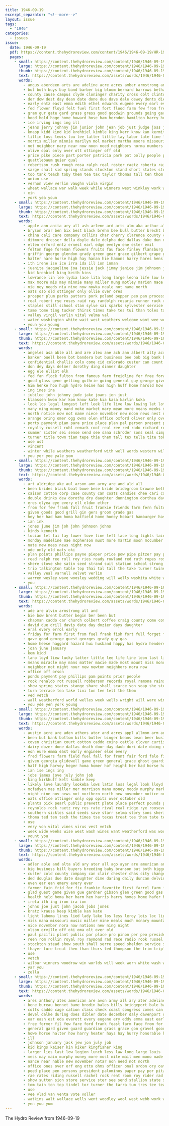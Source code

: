 ```yaml
---
title: 1946-09-19
excerpt_separator: "<!--more-->"
layout: issue
tags:
  - "1946"
categories:
  - issues
issue:
  date: 1946-09-19
  pdf: https://content.thehydroreview.com/content/1946/1946-09-19/HR-1946-09-19.pdf
  pages:
    - small: https://content.thehydroreview.com/content/1946/1946-09-19/small/HR-1946-09-19-01.jpg
      large: https://content.thehydroreview.com/content/1946/1946-09-19/large/HR-1946-09-19-01.jpg
      thumb: https://content.thehydroreview.com/content/1946/1946-09-19/thumbnails/HR-1946-09-19-01.jpg
      text: https://content.thehydroreview.com/assets/words/1946/1946-09-19/HR-1946-09-19-01.txt
      words:
        - angus aberdeen arts are adeline acre acres amber armstrong ange angie angeles age ann angeline alva ada ast andy art all arthur accord and alvin america american anna april
        - but both buys buy band barber big bloom bernard barrows bethany boy business bryson began blaine bob brought branson browne better barrow bixler beth bess bull boys ber bassler bale buck bill betty best been beau beverly barnett board born bers bouquet bales bring boschert bro breeding
        - county cause campus clyde cloninger charity cross colt clinton car city cost champion cox care covington chance can connie chen christ christian clase curnutt chi chaplain class clayton cutter call congress carolyn credit college carl cude cantrell counsel carnival charles carnegie con cotton church clock cha came claude curb child corner course
        - der dow dest day dean date done due dave dale dewey dents die daughters damon dry dinner doing dickson daughter dorsey drill dahlia darlene depoister danger dairy days during dance don
        - early entz east emma edith ethel edwards eugene every earl even eichelberg eileen emil ean enoch elder edge edmond ever ence
        - fed flower floyd felt fuel first fort flood farm few from free fight friday frank for fell fair friends floor former fruits freemont fallen far figures fran fire freeborn fires frost fun full faith fore fea felton folly folsom fewer
        - gram gur gate gard grass gress good goodwin grounds going garden gave gallea glass gas glad goes given governor grand gene grade gen glentz glendon george ger gin
        - hood hold hoge home howard hose ham herndon hamilton harry horace hogan harrison hot held hume had hail hum hamp hundred helen hamons hemphill heidebrecht heart horse hinton human her husband house horn heir heis hater half head hydro harold hope hamburger high hobart hall henry has
        - ice irving ings ing ill
        - jeans jerry johnny jin junior john jean job just judge joss johnston joe jackie joan jim jones
        - knapp kidd kind kid krehbiel kimble king kerr know kan kermit kay kinds knights
        - lillie loss lewis lou lee latter little lay labor late line low laughing large landes landing lack lights los les long ley light lena lines like love leon last lands live list lyn leader lucile lot lie life living
        - morris miller minnie marilyn mol market martha moore missouri majors matter morn major monday margo mich may most mary much marshall martin more mills mar mobile march made members milk marvel miss musi might main medford mayer many mount mor mong mayor miles mansell music
        - not neighbor nary near now noon need neighbors norma numbers nadine norman north northern night needs new nims nowka niehues newton
        - olive opal only over ott ottinger off old
        - price pike piece part porter patricia park pat polly people pontotoc phipps pearl prior pinches pope persons pierce president palomino pam pastor press pay prairie pro pitcher patience place poor point past pleas phillips paul pray page power points
        - quattlebaum quier qual
        - robertson rush rough rosa ralph real roster raetz roberta rainbow reason rider rex russ randolph robert riding rowland rai rece rought rector roger rade rita remark rain red radio ranch race rank
        - sarge shall sid spring stands stockton stand short states store school samples salary she saturday showman special state smith stephens service stay scott sept soul style south spray setting show seen saving soon sake such stock sense sons sell station summer sparks sun said svitak shows sick schoo sidon shires stover second sam september sheldon shown stage stange street sugar see sour scarce schroder slemp son sutton sunday schmidt sad
        - too tank teach toby them tea tax taylor thomas tall ten thom texas theron toward thiessen teacher team thousand truman test trio times the than take toler trucks top ture tal tate thor town telling thurs
        - union use
        - vernon view verlin vaughn viola virgin
        - wheat wallace war walk week while winners west winkley work washita win worthy wayne weatherford weather was willie well way wood wife wells window wan won with weathers white winnings will weeks went wil wort working world ward waller
        - xin
        - york yea youn
    - small: https://content.thehydroreview.com/content/1946/1946-09-19/small/HR-1946-09-19-02.jpg
      large: https://content.thehydroreview.com/content/1946/1946-09-19/large/HR-1946-09-19-02.jpg
      thumb: https://content.thehydroreview.com/content/1946/1946-09-19/thumbnails/HR-1946-09-19-02.jpg
      text: https://content.thehydroreview.com/assets/words/1946/1946-09-19/HR-1946-09-19-02.txt
      words:
        - apple ann anita ary all ash arlene ard arts alm aka arthur ald ast are awa alice and ante
        - bryson brar ben bix best black brehm bee bull butter brecht beulah beth bear bixler business beri beans bob bonn bank branson bouquet bolls bethel bani brood bran boal bill bom berkshire butters
        - china cali care company collins char cherry clarence county cotton cold cousins cane chet clay caddo ceasar cross crochet carn cecil carl church cashier cause curl cates cattle chas champion cope cora cat clyde cosmos cai chair chenoweth cake
        - ditmore dresser della doyle dale delpha ded dallas duke dun die daughters dad dunn dahlia date dress dorsey
        - ellen erford entz ernest earl edge evelyn ene ester emil
        - felton fuge foreman flowers fruits fau face finley flansburg fee frost few fred friday fair folks for from fancy first folsom favela
        - griffin george glendon grady green gear grace gilbert grape grapes gene glass glen grow grain givens giant
        - halter hare horse high hay hanan hie hamons harry hares hens health hatfield howard hydro heer hands half her harding had ham hamor hull heidebrecht hard halle heide home hampshire hes has
        - ith irene ise ice irra ida ill ion inman
        - juanita jacqueline joa jessie jack jimmy janice jim johnson jimmie john
        - kid krehbiel king keith kins
        - lowrance lin lee lydia lace lita long large leona life low left leonard lunch lucius lucille lough lassiter laundry
        - max moore mis may minnie many miller mung motley marion mace mash more mene martie mas mcpherson mol man myrtle merle monday maj major martin mildred maize manual mcfarlin miles market mag milo mare moe majors mamie mccullock mar
        - nie ney needs nia nine now nowka neale not name north
        - oats oso old ottinger only ollie over ores
        - prosper plum parks patters pork poland pepper peo pan process payne patterson parent pile painting piet peter pent pillow pickles pope pla pleas persons pride price pall pal pleasant porter plants
        - real robert rye roses raid ray randolph rosaria runner ruck rings rex ran reynolds rong rin robbins roberta roy rea rece roar
        - staples still school stan sylve sai sparks sylvester service sal stang soap seon shall sunday shoop seed smith saad shipp sting shari september stalk son stover sweet sharry sons seem sor stange shelby show sudan steer sack sid set subject sow states shown simpson spark steele slemp stockton small
        - tame tome ting tucker thirsk times take tes tui than toles tait ton tee table thou tea thomas the turn tote tye tag thet truman tim tindel
        - valley virgil verlin vital velma val
        - water washington white wait west weathers welcome want wee wells wild work wheat worth wilton wien waller with wayne
        - youn you young
    - small: https://content.thehydroreview.com/content/1946/1946-09-19/small/HR-1946-09-19-03.jpg
      large: https://content.thehydroreview.com/content/1946/1946-09-19/large/HR-1946-09-19-03.jpg
      thumb: https://content.thehydroreview.com/content/1946/1946-09-19/thumbnails/HR-1946-09-19-03.jpg
      text: https://content.thehydroreview.com/assets/words/1946/1946-09-19/HR-1946-09-19-03.txt
      words:
        - angeles asa able all and are alex ane ach ann albert alty acres auth arnt aug alvis
        - banker buell been bot bandera but business bee bob big bank best bus blood bethel ballou banks byrum breed bove
        - confidential challis colo come cid colorado custer can count city cor carls clerk coffee coffey credit church chris common company caddo cal county ches comp court
        - don dey days delmer dorothy ding dinner daughter
        - egg ele elliot elk
        - fed fan flock fulton from famous farm freidline fer free forward friendly for
        - good glass gene getting guthrie going general guy george given governor gear
        - him henke hoo hugh hydro heine has high huff home harold how harvey had hinton her hon hand held
        - ing ines ina
        - jubilee john johnny jude jake joans jon just
        - klaassen kwon kar kom know kate kia kasa karlin koka
        - look los legal longest left leek life live low lowing let lota letter less lary les long lin lean luellen lou loan
        - many ming money mand moke market mary mean more means meeks mew mash meas martha mills martens miss
        - north notice now not name niece november new noon news nest need
        - orange oring omer ogg owns olen office oxford oliver only over
        - ports payment pian para price place plan pal person present president pepe parker pers pay paul
        - royalty russell ruhl remark roof real ree red rado richard roy reading
        - summer sister sei sense send see sana schroder sons seal simple shanklin swing shelton stock short she sem south supper saal soon save september sisson sade state son service said school scarce sunday sept surgeon
        - turner title town tian tepe thie them tall tex tella tite toke tech trip the thomason telling then
        - use ust
        - vincent
        - winter while weathers weatherford with well words western wil white was write win
        - you yer yee yale yom
    - small: https://content.thehydroreview.com/content/1946/1946-09-19/small/HR-1946-09-19-04.jpg
      large: https://content.thehydroreview.com/content/1946/1946-09-19/large/HR-1946-09-19-04.jpg
      thumb: https://content.thehydroreview.com/content/1946/1946-09-19/thumbnails/HR-1946-09-19-04.jpg
      text: https://content.thehydroreview.com/assets/words/1946/1946-09-19/HR-1946-09-19-04.txt
      words:
        - art aldridge ake aul arson ann army are and ald all
        - been brides black boat bowe bese bride bridegroom browne beth buckmaster binder bouquet best blue book back bethel buy belts boards better bor bran
        - caison cotton corp case county can coats candies chee cari caddo coop cake corn crew camp cold christian carl class church cecil chief check close challis clark cables coffee call
        - double drinks dew dorothy dry daughter dunnington dorthea davidson door donna director demo
        - eres elyea eye every ell eldon ether
        - from for few frank fall fruit frankie friends farm fern fulton fuel fuse first folsom field
        - given goods good grill gin gers groom grade gas
        - hey her had ham homa hatfield home honey hobart hamburger has harold hydro honor hutchins hunter hinds high harry hinton henderson
        - ian ink
        - jones june jim joh john johnson johns
        - kinds kenneth
        - lucian let lai lay lower love line left lace long lights laing levels
        - monday madeline mae mcpherson must more martin moon mccumber marvel mony meats made man miss marcrum messimer maize marriage masoner most mea mary marion middle
        - nate new nees news night now
        - ode only old oats oki
        - plan points phillips payne pieper price pow pipe pitzer pay per part pink pacific pastor pan patricia peach promise
        - read ralph ree roll roy ries ready rowland red ruth ropes ross radio rector
        - shere stove she satin seed strand suit station school strong see stevens seen sale style san staff steel sept sie screen sal solem sat sandy shelton saus stores spark shoulder shields shower service sid starts september said
        - trip talkington table top thai tal tall the take turner twine thomas than tick talk tank test
        - valley veal varnell velvet verlin
        - warren wesley wave woosley wedding will wells washita white winners was west work whittemore wool with wearing wade well weatherford
        - you
    - small: https://content.thehydroreview.com/content/1946/1946-09-19/small/HR-1946-09-19-05.jpg
      large: https://content.thehydroreview.com/content/1946/1946-09-19/large/HR-1946-09-19-05.jpg
      thumb: https://content.thehydroreview.com/content/1946/1946-09-19/thumbnails/HR-1946-09-19-05.jpg
      text: https://content.thehydroreview.com/assets/words/1946/1946-09-19/HR-1946-09-19-05.txt
      words:
        - ade are alvin armstrong all and
        - bie bow brent butter begin ber been but
        - chapman caddo car church colbert coffee craig county come comes count cold carry case change city company can care claudette clyde cisco
        - david due drill davis date day dozier days daughter
        - eral every errol early
        - friday for farm first from fuel frank fish fort full forget finley flemings few
        - gave good george guest georges grady guy gas
        - home heese haggard hazard hui husband happy has hydro henderson heir her
        - joan june january
        - kem kidd
        - lano loyd liew lucky latter little lee life line leon last limestone lay laundry lens let low
        - means miracle may mans matter macie made most mount miss monday margaret melvin members main
        - neighbor not night nour new newton neighbors nora now
        - office off orson
        - ponds payment pay phillips pam points prior people
        - rook renaldo rot russell robberson records royal ramona rains ralston room read roy
        - show spring states stange share shall scarce son soap she step school stock small season starch side sunday shows september sheen saturday service summer said
        - turn terrace tea take tini ton tee tell the them
        - ved vetch
        - wall weatherford world welles week wells wright will ware winter walls work weather with was worst washington white
        - you yde yen york young
    - small: https://content.thehydroreview.com/content/1946/1946-09-19/small/HR-1946-09-19-06.jpg
      large: https://content.thehydroreview.com/content/1946/1946-09-19/large/HR-1946-09-19-06.jpg
      thumb: https://content.thehydroreview.com/content/1946/1946-09-19/thumbnails/HR-1946-09-19-06.jpg
      text: https://content.thehydroreview.com/assets/words/1946/1946-09-19/HR-1946-09-19-06.txt
      words:
        - austin acre are aden athens ator and acres appl allmon arm ago all ary
        - been but bank bottom bills butler binger beans bean beer business bradley block blade buy benjamin bale both better best bounds baker buell bee brass black ber
        - coven christian court cotton caddo coins cattle clover curtis cover chance car cash chester corner channel coll count common claude clark college change cleo cane cad can county city conser champlin cecil
        - dairy dozer done dallas death door day daub dori date doing down drought dunn dime dise drake
        - eon eure emma east early engineer else every
        - fred flowers farm field fuel fall for front fair ford falo first fails floy fell found faass from few
        - given georgia glidewell game green general grace ghost guardian george gums garden griffin grass good greet
        - half high harvey heger homa homer hof height her had horse harrison homes has holiday hand hin hydro horn herbert hughe hundred hour
        - ian ise ings ing
        - jobs james jove july john job
        - king kirkhuff kett kimble keep
        - likely love laundry lookeba lows latin loss legal look lloyd lowell lewis large let last lights lubbock loar lawrence leo lige less land
        - mcfadyen mas miller mer morrison manu money moody murphy mark more march may matter means many moses morris made mol mound
        - night nine nov news not northern north new november notice near now
        - oats office ottinger only opp opitz over october old
        - plants pick pearl public prevett plate place perfect pounds ponds pea planter pond plant president points per pain person pretty pete plan past phy point piece part
        - reynolds rock raetz roy res rate rival real ridge rye roosevelt regular ralph row rain running red reason
        - southern sickles said seeds save starr selma story sons sheriff sawatzky stack south season still seed storm sale smooth side state summe strong spring sue september stand safer sow sample stafford starts sell states sept service sales station stock sandy summer start six seo sun
        - thoma ted ten tech the times tse texas treat tee than tate terrace them thurs town
        - use
        - very von vital vines virus vest vetch
        - week wide weeks wise west wash wines want weatherford was wool will wate winter with well while win weight warren word weathers wiper welding wheat wear work
        - yount you
    - small: https://content.thehydroreview.com/content/1946/1946-09-19/small/HR-1946-09-19-07.jpg
      large: https://content.thehydroreview.com/content/1946/1946-09-19/large/HR-1946-09-19-07.jpg
      thumb: https://content.thehydroreview.com/content/1946/1946-09-19/thumbnails/HR-1946-09-19-07.jpg
      text: https://content.thehydroreview.com/assets/words/1946/1946-09-19/HR-1946-09-19-07.txt
      words:
        - adler able and alta ald ary ater all ago ayer are american angeles ada august ale
        - big business bill buyers breeding baby branson but both bigger biel bowels bernice
        - custer cold county company can clair chester chas city change carl call care caddo common civil cach clear cost cons constant charles carlin cash cari colle
        - ded douglas due date daughter dime daring daily duncan delvin during dinner duty davina
        - even ear ean emery every ever
        - farmer fain frid for fix frankie favorite first farrel farm fais fresh fall fair from
        - glad guest game given gue gardner gibson glen green good gas gone
        - health held homa her harm hen harris harry homes home hafer hathaway han hubert hodges hydro hatfield howard had hays
        - ireta ith ing iron ira ion
        - johns joe just john jacob jobs jones
        - kratz krause keep kimble kan kate
        - light lahoma lines lied lady lake los less leroy lois loc ligh last lonnie
        - miss mana missouri music miller mine meals much mcnary mountain main more midway must millwee may members mattie made
        - nice november nora now nations new ning night
        - olson orville off oki oma olt over old
        - paul pacific plant public par place pro pinon per peo president piedmont parent pankratz part piece pitzer
        - reen rom rollin royal roy raymond rad rece radio rook russel ramey
        - stockton stead show south shall serre speed sheldon service sues second smith september smooth she soon sas silver sunday sept state stuber shine stores stolzer swift sale strong said states stetson special see shows stom
        - thayer ture treat then than thurs ted thompson the trim triplett try toe tex tea taken them tor tomlinson
        - use
        - vetch
        - wilbur winners woodrow win worlds will week worn white wash winner watts was wright with wide while war went work works weh why winter weatherford
        - yar you
        - zella
    - small: https://content.thehydroreview.com/content/1946/1946-09-19/small/HR-1946-09-19-08.jpg
      large: https://content.thehydroreview.com/content/1946/1946-09-19/large/HR-1946-09-19-08.jpg
      thumb: https://content.thehydroreview.com/content/1946/1946-09-19/thumbnails/HR-1946-09-19-08.jpg
      text: https://content.thehydroreview.com/assets/words/1946/1946-09-19/HR-1946-09-19-08.txt
      words:
        - ares anthony ates american are avon army all ary ater adeline agent april adjutant and art arch ash
        - bene bureau bennet bame brodin bales bills bridgeport bale barber been baby bal baton bond both blaine bonds bulk brone back better baldy bok barn
        - colts caddo cage cation class check coast congress comes can cael col condi cox county cash civil colt cor city conte carry call court centers cote
        - devel dalke during does dibler date december daly davenport day
        - ear eash est eda everett every eugene ery eddy emma east earl
        - free former fil few fare ford frank feast farm face from for franklin file first fees fore fair fund
        - general gard given guard guardian grass grace gon gravel goodfellow governor guy good green
        - howe horse halter how harry heater hays hay hurry honorable high has heese husband house hydro hamm had hide hubert half
        - ill
        - johnson january jack jew jon july job
        - kid kings kaiser kin kiker kingfisher king
        - larger lies last low legion lunch less law long large louis
        - mess may main murphy money more most mile mail men mono made mares much must man mapel meeks mill mature mines mare mills many
        - nance near nable new november notar non need not north
        - office ones over orf ong otto ohms officer onal ordon ory oats ora omen
        - peed place pen persons president palominos paper pay por pitzer paine payment person pro powder post pease process pea plan plants per
        - rae rates riding russell rachel rock rent room roy rider rad richert ray
        - show sutton sion store service ster see send stallion state sale sho said sat september south seng slow schroder sand sept sow sunday seigle she sac special small style sacks steer stallions setting selle soon suite schools sur school sia
        - tom tain ton top tindel tor turner the tarra tum tres tee team tax tome than truman trailer ture tommy tae
        - use
        - vee vlad van venta vote voller
        - watkins walt wallace wells went woodley wool west webb work weather washington way wire wale was while winter want walker wie weatherford win with witte warren weatherley wil write wee will weg
        - yen you yom
---
```


The Hydro Review from 1946-09-19

<!--more-->

